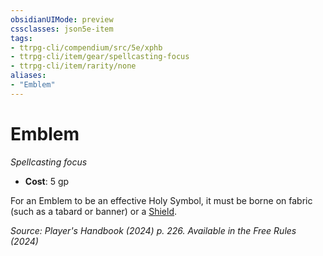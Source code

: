 ```yaml
---
obsidianUIMode: preview
cssclasses: json5e-item
tags:
- ttrpg-cli/compendium/src/5e/xphb
- ttrpg-cli/item/gear/spellcasting-focus
- ttrpg-cli/item/rarity/none
aliases: 
- "Emblem"
---
```

# Emblem
*Spellcasting focus*  


- **Cost**: 5 gp

For an Emblem to be an effective Holy Symbol, it must be borne on fabric (such as a tabard or banner) or a [Shield](Mechanics/items/shield-xphb.md).

*Source: Player's Handbook (2024) p. 226. Available in the Free Rules (2024)*
